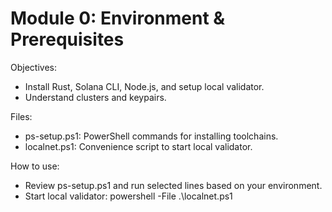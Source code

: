# Module 0: Environment & Prerequisites

Objectives:
- Install Rust, Solana CLI, Node.js, and setup local validator.
- Understand clusters and keypairs.

Files:
- ps-setup.ps1: PowerShell commands for installing toolchains.
- localnet.ps1: Convenience script to start local validator.

How to use:
- Review ps-setup.ps1 and run selected lines based on your environment.
- Start local validator:
  powershell -File .\localnet.ps1